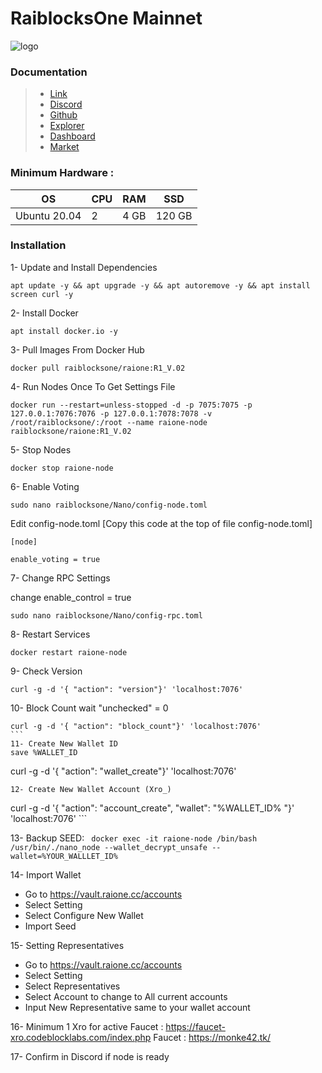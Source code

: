# RaiblocksOne Mainnet

![logo](https://github.com/catsmile100/Validor-Mainnet/assets/85368621/e1097346-f60e-4404-a74a-878a7557ceff)


### Documentation
> - [Link](https://raione.cc/)
> - [Discord](https://discord.com/invite/RRMh2s8ZWT)
> - [Github](https://github.com/raiblocksone/raione-vault)
> - [Explorer](https://explorer.raione.cc/)
> - [Dashboard](https://vault.raione.cc/accounts)
> - [Market](https://nanswap.com/)


### Minimum Hardware :
OS  | CPU     | RAM      | SSD     | 
| ------------- | ------------- | ------------- | -------- |
| Ubuntu 20.04 | 2      | 4 GB       | 120 GB     | 


### Installation

1- Update and Install Dependencies
```
apt update -y && apt upgrade -y && apt autoremove -y && apt install screen curl -y
```

2- Install Docker
```
apt install docker.io -y
```
3- Pull Images From Docker Hub
```
docker pull raiblocksone/raione:R1_V.02
```
4- Run Nodes Once To Get Settings File
```
docker run --restart=unless-stopped -d -p 7075:7075 -p 127.0.0.1:7076:7076 -p 127.0.0.1:7078:7078 -v /root/raiblocksone/:/root --name raione-node raiblocksone/raione:R1_V.02 
```
5- Stop Nodes 
```
docker stop raione-node
```
6- Enable Voting
```
sudo nano raiblocksone/Nano/config-node.toml
```

Edit config-node.toml [Copy this code at the top of file config-node.toml]
```
[node]
​
enable_voting = true
```
7- Change RPC Settings

change enable_control = true
```
sudo nano raiblocksone/Nano/config-rpc.toml
```

8- Restart Services
```
docker restart raione-node
```

9- Check Version
```
curl -g -d '{ "action": "version"}' 'localhost:7076'
```
10- Block Count
wait "unchecked" = 0
```
curl -g -d '{ "action": "block_count"}' 'localhost:7076'
​```
11- Create New Wallet ID
save %WALLET_ID
```
curl -g -d '{ "action": "wallet_create"}' 'localhost:7076'
```
12- Create New Wallet Account (Xro_)
```
curl -g -d '{ "action": "account_create", "wallet": "%WALLET_ID% "}' 'localhost:7076'
​```

13- Backup SEED:
​```
docker exec -it raione-node /bin/bash
​```
​```
/usr/bin/./nano_node --wallet_decrypt_unsafe --wallet=%YOUR_WALLLET_ID%
​```

14- Import Wallet 
- Go to https://vault.raione.cc/accounts
- Select Setting
- Select Configure New Wallet
- Import Seed

15- Setting Representatives 
- Go to https://vault.raione.cc/accounts
- Select Setting
- Select Representatives
- Select Account to change to All current accounts
- Input New Representative same to your wallet account

16- Minimum 1 Xro for active
Faucet : https://faucet-xro.codeblocklabs.com/index.php
Faucet : https://monke42.tk/

17- Confirm in Discord if node is ready
